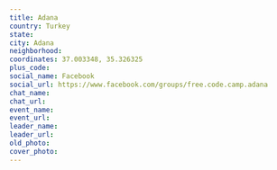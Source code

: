 ```yaml
---
title: Adana
country: Turkey
state: 
city: Adana
neighborhood: 
coordinates: 37.003348, 35.326325
plus_code:
social_name: Facebook
social_url: https://www.facebook.com/groups/free.code.camp.adana
chat_name:
chat_url:
event_name:
event_url:
leader_name:
leader_url:
old_photo: 
cover_photo:
---
```

